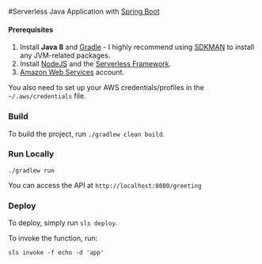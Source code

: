 #Serverless Java Application with [Spring Boot](https://spring.io/projects/spring-boot)

#### Prerequisites

1) Install **Java 8** and [Gradle](https://gradle.org/) - I highly recommend using [SDKMAN](http://sdkman.io/) to install any JVM-related packages.
2) Install [NodeJS](https://nodejs.org/en/) and the [Serverless Framework](https://serverless.com/framework/docs/getting-started/).
3) [Amazon Web Services](https://aws.amazon.com/) account.

You also need to set up your AWS credentials/profiles in the `~/.aws/credentials` file.

### Build

To build the project, run `./gradlew clean build`. 

### Run Locally

```
./gradlew run
```

You can access the API at `http://localhost:8080/greeting`

### Deploy

To deploy, simply run `sls deploy`.

To invoke the function, run:

```
sls invoke -f echo -d 'app'
```